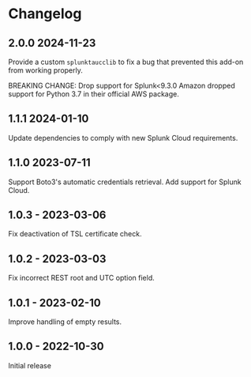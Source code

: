 # Changelog

## 2.0.0 2024-11-23

Provide a custom `splunktaucclib` to fix a bug that prevented this add-on from working properly.

BREAKING CHANGE: Drop support for Splunk<9.3.0
Amazon dropped support for Python 3.7 in their official AWS package.

## 1.1.1 2024-01-10

Update dependencies to comply with new Splunk Cloud requirements.

## 1.1.0 2023-07-11

Support Boto3's automatic credentials retrieval.
Add support for Splunk Cloud.

## 1.0.3 - 2023-03-06

Fix deactivation of TSL certificate check.

## 1.0.2 - 2023-03-03

Fix incorrect REST root and UTC option field.

## 1.0.1 - 2023-02-10

Improve handling of empty results.

## 1.0.0 - 2022-10-30

Initial release
